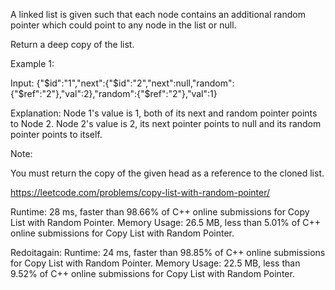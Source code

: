 A linked list is given such that each node contains an additional random pointer which could point to any node in the list or null.

Return a deep copy of the list.

 

Example 1:



Input:
{"$id":"1","next":{"$id":"2","next":null,"random":{"$ref":"2"},"val":2},"random":{"$ref":"2"},"val":1}

Explanation:
Node 1's value is 1, both of its next and random pointer points to Node 2.
Node 2's value is 2, its next pointer points to null and its random pointer points to itself.
 

Note:

You must return the copy of the given head as a reference to the cloned list.

https://leetcode.com/problems/copy-list-with-random-pointer/

Runtime: 28 ms, faster than 98.66% of C++ online submissions for Copy List with Random Pointer.
Memory Usage: 26.5 MB, less than 5.01% of C++ online submissions for Copy List with Random Pointer.

Redoitagain:
Runtime: 24 ms, faster than 98.85% of C++ online submissions for Copy List with Random Pointer.
Memory Usage: 22.5 MB, less than 9.52% of C++ online submissions for Copy List with Random Pointer.
